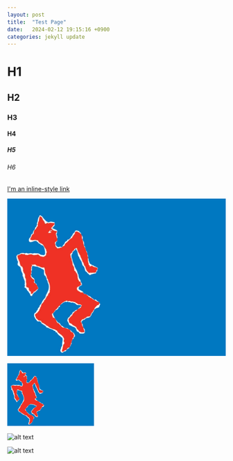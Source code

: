 ```yaml
---
layout: post
title:  "Test Page"
date:   2024-02-12 19:15:16 +0900
categories: jekyll update
---
```


# H1
## H2
### H3
#### H4
##### H5
###### H6

[I'm an inline-style link](https://www.google.com)

![alt text](/redman.png "Logo Title Text 1")

<img src="../redman.png" alt="drawing" width="200"/>

![alt text](/asset/images/basic/redman.png "logo")

![alt text]({{BASE_PATH}}/asset/images/basic/redman.png "logo")